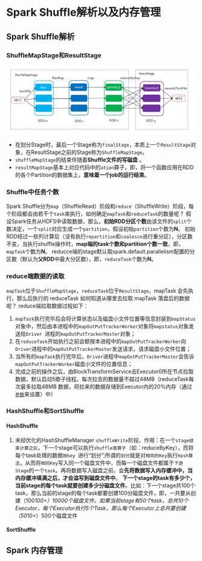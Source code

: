 # Spark Shuffle解析以及内存管理

## Spark Shuffle解析
### ShuffleMapStage和ResultStage
![shuffleMapStage_ResultStage](assert/shuffleMapStage_ResultStage.png)
- 在划分Stage时，最后一个Stage称为`finalStage`，本质上一个`ResultStage`对象，在ResultStage之前的Stage称为`ShuffleMapStage`。
- `shuffleMapStage`的结束伴随着**Shuffle文件的写磁盘** 。
- `resultMapStage`基本上对应代码中的`ation`算子，即，将一个函数应用在RDD的各个Partition的数据集上，**意味着一个job的运行结束**。
### Shuffle中任务个数
 Spark Shuffle分为`map`（ShuffleRead）阶段和`reduce`（ShuffleWrite）阶段，每个阶段都会由若干个`task`来执行，如何确定`mapTask`和`reduceTask`的数量呢？
 假设Spark任务从HDFS中读取数据，那么，**初始RDD分区个数**由该文件的`split`个数决定，一个`split`对应生成一个`partition`，假设初始`partition`个数为**N**。
 初始RDD经过一些列计算后（没有执行`repartition`和`coalesce`进行重分区），分区数不变，当执行shuffle操作时，**map端的task个数和partition个数一致**，即，`mapTask`个数为**N**。
 reducce端的stage默认取spark.default.parallelism配置的分区数（默认为**父RDD**中最大分区数），即，`reduceTask`个数为**N**。
 ### reduce端数据的读取
 `mapTask`位于`ShuffleMapStage`，`reduceTask`位于`ResultStage`，mapTask 会先执行，那么后执行的 reduceTask 如何知道从哪里去拉取 mapTask 落盘后的数据呢？
 reduce端拉取数据过程如下：
1. `mapTask`执行完毕后会将计算状态以及磁盘小文件位置等信息封装到`mapStatus`对象中，然后由本进程中的`mapOutPutTrackerWorker`对象将`mapstatus`对象发送给`Driver
`进程的`mapOutPutTrackerMaster`对象；
2. 在`reduceTask`开始执行之前会额按本进程中的`mapOutPutTrackerWorker`向`Driver`进程中的`mapOutPutTrackerMaster`发送请求，请求磁盘小文件位置；
3. 当所有的`mapTask`执行完毕后，`Driver`进程中`mapOutPutTrackerMaster`会告诉`mapOutPutTrackerWorker`磁盘小文件的位置信息；
4. 完成之前的操作之后，由BlockTransformService去Executor0所在节点拉取数据，默认启动5歌子线程。每次拉去的数据量不超过48MB（reduceTask每次最多拉取48MB
数据，将拉来的数据存储到Executor内的20%内存（通过[`参数`](../../../../../../README.md#优化资源)来设置）中）
### HashShuffle和SortShuffle
#### HashShuffle
1. 未经优化的HashShuffleManager
`shuffleWrite`阶段，作用：在一个`stage结束计算之后`，下一个stage可以执行`shuffle类算子`（如：reduceByKey），而将每个task处理的数据`按key
`进行“划分”;所谓的`划分`就是对`相同的Key`执行`Hash算法`，从而将`相同Key`写入同一个磁盘文件中，而每一个磁盘文件都属于`下游Stage`的一个`task`。再将数据写入磁盘之前，会**先将数据写入内存缓冲中，当内存缓冲填满之后，才会溢写到磁盘文件中**。
**下一个stage的task有多少个，当前stage的每个task就要创建多少分磁盘文件**。比如：下一个stage共100个task，那么当前的stage的每个task都要创建100分磁盘文件，即，一共要从创建（100*100=）10000个磁盘文件。如果当前stage有50个task，总共10个Executor，每个Executor执行5个Task，那么每个Executor上总共要创建（50*10=）500个磁盘文件
#### SortShuffle
## Spark 内存管理
